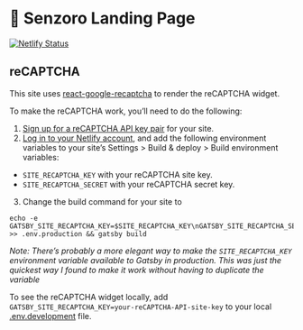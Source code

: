
# 🚀 Senzoro Landing Page

[![Netlify Status](https://api.netlify.com/api/v1/badges/c9b9cde6-d8fe-4187-909a-c724e0118a29/deploy-status)](https://app.netlify.com/sites/senzoro-landing/deploys)

## reCAPTCHA

This site uses [react-google-recaptcha](https://github.com/dozoisch/react-google-recaptcha) to render the reCAPTCHA widget.

To make the reCAPTCHA work, you’ll need to do the following:
1. [Sign up for a reCAPTCHA API key pair](http://www.google.com/recaptcha/admin) for your site.
2. [Log in to your Netlify account](https://app.netlify.com), and add the following
environment variables to your site’s Settings > Build & deploy > Build environment variables:
  - `SITE_RECAPTCHA_KEY` with your reCAPTCHA site key.
  - `SITE_RECAPTCHA_SECRET` with your reCAPTCHA secret key.
3. Change the build command for your site to
```
echo -e GATSBY_SITE_RECAPTCHA_KEY=$SITE_RECAPTCHA_KEY\nGATSBY_SITE_RECAPTCHA_SECRET=$SITE_RECAPTCHA_SECRET >> .env.production && gatsby build
```
_Note: There’s probably a more elegant way to make the `SITE_RECAPTCHA_KEY` environment variable available to Gatsby in production. This was just the quickest way I found to make it work without having to duplicate the variable_

To see the reCAPTCHA widget locally, add `GATSBY_SITE_RECAPTCHA_KEY=your-reCAPTCHA-API-site-key`
to your local [.env.development](https://www.gatsbyjs.org/docs/environment-variables/) file.
